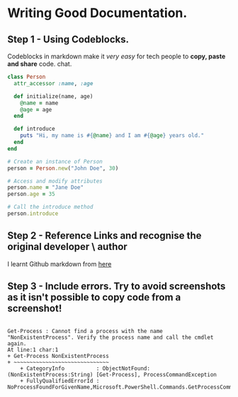 # Writing Good Documentation.

## Step 1 - Using Codeblocks.


Codeblocks in markdown make it *very easy* for tech people to **copy, paste and share** code. 
chat.
```ruby
class Person
  attr_accessor :name, :age

  def initialize(name, age)
    @name = name
    @age = age
  end

  def introduce
    puts "Hi, my name is #{@name} and I am #{@age} years old."
  end
end

# Create an instance of Person
person = Person.new("John Doe", 30)

# Access and modify attributes
person.name = "Jane Doe"
person.age = 35

# Call the introduce method
person.introduce
```

## Step 2 - Reference Links and recognise the original developer \ author
I learnt Github markdown from [here](https://docs.github.com/en/get-started/writing-on-github/getting-started-with-writing-and-formatting-on-github/basic-writing-and-formatting-syntax#links)

## Step 3 - Include errors. Try to avoid screenshots as it isn't possible to copy code from a screenshot!

```PowerSgekk error

Get-Process : Cannot find a process with the name "NonExistentProcess". Verify the process name and call the cmdlet again.
At line:1 char:1
+ Get-Process NonExistentProcess
+ ~~~~~~~~~~~~~~~~~~~~~~~~~~~~~~
    + CategoryInfo          : ObjectNotFound: (NonExistentProcess:String) [Get-Process], ProcessCommandException
    + FullyQualifiedErrorId : NoProcessFoundForGivenName,Microsoft.PowerShell.Commands.GetProcessCommand
```
